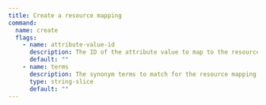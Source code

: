 ```yaml
---
title: Create a resource mapping
command:
  name: create
  flags:
    - name: attribute-value-id
      description: The ID of the attribute value to map to the resource.
      default: ""
    - name: terms
      description: The synonym terms to match for the resource mapping.
      type: string-slice
      default: ""
---
```


